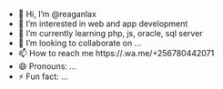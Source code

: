 - 👋 Hi, I’m @reaganlax
- 👀 I’m interested in web and app development 
- 🌱 I’m currently learning php, js, oracle, sql server
- 💞️ I’m looking to collaborate on ...
- 📫 How to reach me https://.wa.me/+256780442071
- 😄 Pronouns: ...
- ⚡ Fun fact: ...

<!---
reaganlax/reaganlax is a ✨ special ✨ repository because its `README.md` (this file) appears on your GitHub profile.
You can click the Preview link to take a look at your changes.
--->
